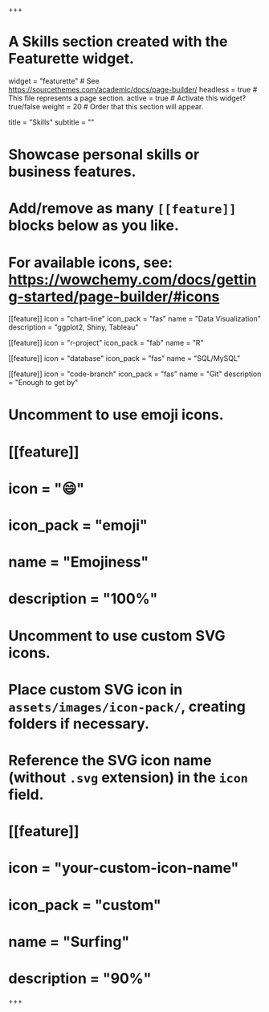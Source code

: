 +++
# A Skills section created with the Featurette widget.
widget = "featurette"  # See https://sourcethemes.com/academic/docs/page-builder/
headless = true  # This file represents a page section.
active = true  # Activate this widget? true/false
weight = 20  # Order that this section will appear.

title = "Skills"
subtitle = ""

# Showcase personal skills or business features.
# 
# Add/remove as many `[[feature]]` blocks below as you like.
# 
# For available icons, see: https://wowchemy.com/docs/getting-started/page-builder/#icons

[[feature]]
  icon = "chart-line"
  icon_pack = "fas"
  name = "Data Visualization"
  description = "ggplot2, Shiny, Tableau"

[[feature]]
  icon = "r-project"
  icon_pack = "fab"
  name = "R"
  
[[feature]]
  icon = "database"
  icon_pack = "fas"
  name = "SQL/MySQL" 
  
[[feature]]
  icon = "code-branch"
  icon_pack = "fas"
  name = "Git"
  description = "Enough to get by"

  
# Uncomment to use emoji icons.
# [[feature]]
#  icon = ":smile:"
#  icon_pack = "emoji"
#  name = "Emojiness"
#  description = "100%"  

# Uncomment to use custom SVG icons.
# Place custom SVG icon in `assets/images/icon-pack/`, creating folders if necessary.
# Reference the SVG icon name (without `.svg` extension) in the `icon` field.
# [[feature]]
#  icon = "your-custom-icon-name"
#  icon_pack = "custom"
#  name = "Surfing"
#  description = "90%"

+++

